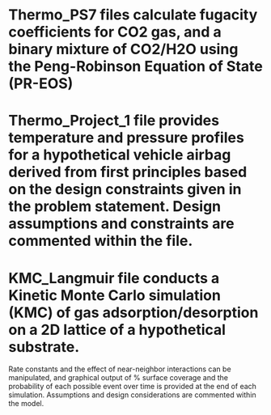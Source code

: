 # Thermo_PS7 files calculate fugacity coefficients for CO2 gas, and a binary mixture of CO2/H2O using the Peng-Robinson Equation of State (PR-EOS)

# Thermo_Project_1 file provides temperature and pressure profiles for a hypothetical vehicle airbag derived from first principles based on the design constraints given in the problem statement. Design assumptions and constraints are commented within the file.

# KMC_Langmuir file conducts a Kinetic Monte Carlo simulation (KMC) of gas adsorption/desorption on a 2D lattice of a hypothetical substrate. 
  Rate constants and the effect of near-neighbor interactions can be manipulated, and graphical output of % surface coverage and the probability of each possible event over time is provided at the end of each simulation.
  Assumptions and design considerations are commented within the model.

